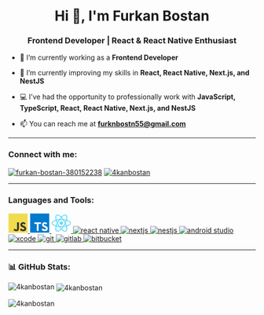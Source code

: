 <h1 align="center">Hi 👋, I'm Furkan Bostan</h1>
<h3 align="center">Frontend Developer | React & React Native Enthusiast</h3>

- 🔭 I’m currently working as a **Frontend Developer**

- 🌱 I’m currently improving my skills in **React, React Native, Next.js, and NestJS**

- 💻 I’ve had the opportunity to professionally work with **JavaScript, TypeScript, React, React Native, Next.js, and NestJS**

- 📫 You can reach me at **furknbostn55@gmail.com**

---

<h3 align="left">Connect with me:</h3>
<p align="left">
<a href="https://linkedin.com/in/furkan-bostan-380152238" target="blank"><img align="center" src="https://raw.githubusercontent.com/rahuldkjain/github-profile-readme-generator/master/src/images/icons/Social/linked-in-alt.svg" alt="furkan-bostan-380152238" height="30" width="40" /></a>
<a href="https://instagram.com/4kanbostan" target="blank"><img align="center" src="https://raw.githubusercontent.com/rahuldkjain/github-profile-readme-generator/master/src/images/icons/Social/instagram.svg" alt="4kanbostan" height="30" width="40" /></a>
</p>

---

<h3 align="left">Languages and Tools:</h3>
<p align="left">
<a href="https://www.javascript.com/" target="_blank" rel="noreferrer"> <img src="https://raw.githubusercontent.com/devicons/devicon/master/icons/javascript/javascript-original.svg" alt="javascript" width="40" height="40"/> </a>
<a href="https://www.typescriptlang.org/" target="_blank" rel="noreferrer"> <img src="https://raw.githubusercontent.com/devicons/devicon/master/icons/typescript/typescript-original.svg" alt="typescript" width="40" height="40"/> </a>
<a href="https://react.dev/" target="_blank" rel="noreferrer"> <img src="https://raw.githubusercontent.com/devicons/devicon/master/icons/react/react-original.svg" alt="react" width="40" height="40"/> </a>
<a href="https://reactnative.dev/" target="_blank" rel="noreferrer"> <img src="https://reactnative.dev/img/header_logo.svg" alt="react native" width="40" height="40"/> </a>
<a href="https://nextjs.org/" target="_blank" rel="noreferrer"> <img src="https://cdn.worldvectorlogo.com/logos/nextjs-2.svg" alt="nextjs" width="40" height="40"/> </a>
<a href="https://nestjs.com/" target="_blank" rel="noreferrer"> <img src="https://nestjs.com/img/logo-small.svg" alt="nestjs" width="40" height="40"/> </a>
<a href="https://developer.android.com/studio" target="_blank" rel="noreferrer"> <img src="https://img.icons8.com/color/48/android-studio--v2.png" alt="android studio" width="40" height="40"/> </a>
<a href="https://developer.apple.com/xcode/" target="_blank" rel="noreferrer"> <img src="https://is1-ssl.mzstatic.com/image/thumb/Purple211/v4/67/c9/6c/67c96c86-06f3-1da3-5127-b29ca02c23e9/Xcode-85-220-0-4-0-0-2x-sRGB-0-0.png/1200x630bb.png" alt="xcode" width="40" height="40"/> </a>
<a href="https://git-scm.com/" target="_blank" rel="noreferrer"> <img src="https://www.vectorlogo.zone/logos/git-scm/git-scm-icon.svg" alt="git" width="40" height="40"/> </a>
<a href="https://gitlab.com/" target="_blank" rel="noreferrer"> <img src="https://img.icons8.com/color/48/gitlab.png" alt="gitlab" width="40" height="40"/> </a>
<a href="https://bitbucket.org/" target="_blank" rel="noreferrer"> <img src="https://img.icons8.com/color/48/bitbucket.png" alt="bitbucket" width="40" height="40"/> </a>
</p>


---

<h3 align="left">📊 GitHub Stats:</h3>
<p><img align="left" src="https://github-readme-stats.vercel.app/api/top-langs?username=4kanbostan&show_icons=true&locale=en&layout=compact" alt="4kanbostan" /></p>

<p>&nbsp;<img align="center" src="https://github-readme-stats.vercel.app/api?username=4kanbostan&show_icons=true&locale=en" alt="4kanbostan" /></p>

<p><img align="center" src="https://github-readme-streak-stats.herokuapp.com/?user=4kanbostan&" alt="4kanbostan" /></p>
